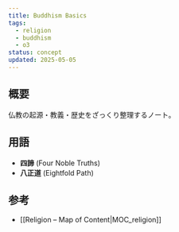 ```yaml
---
title: Buddhism Basics
tags:
  - religion
  - buddhism
  - o3
status: concept
updated: 2025-05-05
---
```


## 概要
仏教の起源・教義・歴史をざっくり整理するノート。

## 用語
- **四諦** (Four Noble Truths)
- **八正道** (Eightfold Path)

## 参考
- [[Religion – Map of Content|MOC_religion]]
